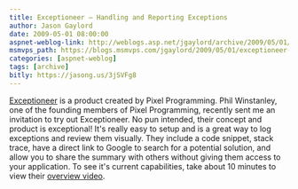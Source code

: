 ```yaml
---
title: Exceptioneer – Handling and Reporting Exceptions
author: Jason Gaylord
date: 2009-05-01 08:00:00
aspnet-weblog-link: http://weblogs.asp.net/jgaylord/archive/2009/05/01/exceptioneer-handling-and-reporting-exceptions.aspx
msmvps_path: https://blogs.msmvps.com/jgaylord/2009/05/01/exceptioneer-handling-and-reporting-exceptions/
categories: [aspnet-weblog]
tags: [archive]
bitly: https://jasong.us/3jSVFg8
---
```


[Exceptioneer](http://www.exceptioneer.com/) is a product created by Pixel Programming. Phil Winstanley, one of the founding members of Pixel Programming, recently sent me an invitation to try out Exceptioneer. No pun intended, their concept and product is exceptional! It's really easy to setup and is a great way to log exceptions and review them visually. They include a code snippet, stack trace, have a direct link to Google to search for a potential solution, and allow you to share the summary with others without giving them access to your application. To see it's current capabilities, take about 10 minutes to view their [overview video](http://www.exceptioneer.com/Public/Demonstration.aspx).